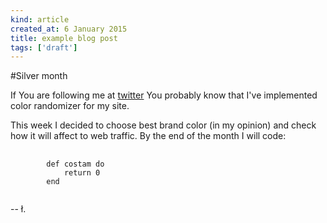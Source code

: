 ```yaml
---
kind: article
created_at: 6 January 2015
title: example blog post
tags: ['draft']
---
```


#Silver month

If You are following me at [twitter](http://twitter.com/ofcapl) You probably know that I've implemented color randomizer for my site.

This week I decided to choose best brand color (in my opinion) and check how it will affect to web traffic. By the end of the month I will code:

<pre>
	<code class="ruby">
		def costam do
			return 0
		end
	</code>
</pre>

-- ł.